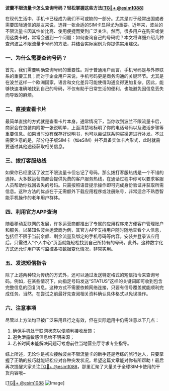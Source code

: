 **波蘭不限流量卡怎么查询号码？轻松掌握这些方法[[TG💪+ @esim1088](https://t.me/s/esim1088)]**

在现代生活中，手机卡已经成为我们不可或缺的一部分。尤其是对于经常出国或者需要国际通信的朋友来说，选择一张合适的SIM卡显得尤为重要。近年来，波兰的不限流量卡因其性价比高、使用便捷而受到广泛关注。然而，很多用户在购买或使用这类卡时，常常会遇到一个问题：如何查询自己的号码呢？本文将详细介绍几种查询波兰不限流量卡号码的方法，并结合实际案例为你提供实用建议。

### 一、为什么需要查询号码？

首先，我们需要明确查询号码的重要性。对于普通用户而言，手机号码是与外界联系的重要工具；而对于企业用户来说，手机号码更是商务沟通的关键环节。尤其是在波兰这样一个欧洲国家，语言和文化差异可能使得沟通变得更加复杂。因此，能够快速准确地找到自己的号码，不仅有助于日常生活的便利，也能避免因信息丢失而导致的麻烦。

### 二、直接查看卡片

最简单直接的方式就是查看卡片本身。通常情况下，当你收到波兰不限流量卡后，商家会在包装内附带一张说明单，上面清楚地标明了你的电话号码以及激活步骤等重要信息。如果当时没有保存好说明书，也可以尝试联系购买渠道进行补发。不过需要注意的是，部分电子版SIM卡（如eSIM）并不具备实体卡片形式，此时就需要通过其他途径获取相关信息。

### 三、拨打客服热线

如果你已经激活了波兰不限流量卡但忘记了号码，那么拨打客服热线是一个不错的选择。大多数运营商都会提供免费的客户服务热线，在通话过程中你可以要求客服人员帮助你找回丢失的号码。只需按照语音提示操作即可完成身份验证并获取所需信息。这种方法的优点在于无需额外下载应用程序或注册账号，非常适合不熟悉智能手机操作的老年用户群体。

### 四、利用官方APP查询

随着移动互联网的发展，许多运营商都推出了专属的应用程序来方便客户管理账户和服务。以某知名波兰运营商为例，其官方APP支持用户随时随地查看个人信息，包括但不限于当前余额、剩余流量及绑定的手机号码等内容。安装并登录该应用后，只需进入“个人中心”页面就能轻松找到自己所持有的号码。此外，这种数字化方式还允许用户实时监控各项数据变化情况，非常实用。

### 五、发送短信指令

除了上述两种较为传统的方式外，还可以通过发送特定格式的短信指令来查询号码。例如，在某些情况下，向指定号码发送“STATUS”这样的关键词即可收到包含完整信息的回复消息。这种方式不需要依赖网络连接，只要有信号覆盖就能顺利完成任务。当然，在尝试之前最好先查阅相关资料确认具体格式以免误操作。

### 六、注意事项

尽管以上方法均已被广泛采用且行之有效，但在实际运用中仍需注意以下几点：
1. 确保手机处于联网状态以便顺利接收反馈；
2. 避免泄露敏感信息给不明来源；
3. 若长时间未能解决问题可考虑前往当地营业厅寻求专业指导。

综上所述，无论你是初次接触波兰不限流量卡的新手还是老练的旅行达人，只要掌握了正确的技巧就能轻松应对各种突发状况。希望这篇文章能对你有所帮助！最后再次提醒大家关注[TG💪+ @esim1088](https://t.me/s/esim1088)，那里汇聚了大量关于全球SIM卡使用的干货内容哦~

[[TG💪+ @esim1088](https://t.me/s/esim1088) ![Image](https://i.postimg.cc/4NQfJmqS/Snipaste-2025-05-13-00-14-12.png)]